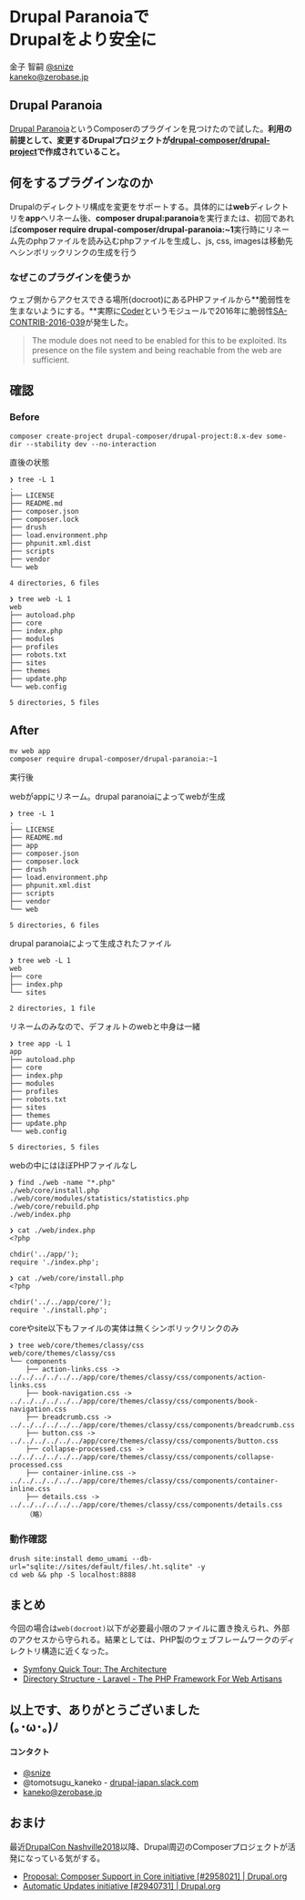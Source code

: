 # Drupal Paranoiaで<br>Drupalをより安全に

金子 智嗣
[@snize](https://twitter.com/snize)<br>
kaneko@zerobase.jp<br>


## Drupal Paranoia

[Drupal Paranoia](https://github.com/drupal-composer/drupal-paranoia)というComposerのプラグインを見つけたので試した。**利用の前提として、変更するDrupalプロジェクトが[drupal-composer/drupal-project](https://github.com/drupal-composer/drupal-project)で作成されていること。**


## 何をするプラグインなのか

Drupalのディレクトリ構成を変更をサポートする。具体的には**web**ディレクトリを**app**へリネーム後、**composer drupal:paranoia**を実行または、初回であれば**composer require drupal-composer/drupal-paranoia:~1**実行時にリネーム先のphpファイルを読み込むphpファイルを生成し、js, css, imagesは移動先へシンボリックリンクの生成を行う


### なぜこのプラグインを使うか

ウェブ側からアクセスできる場所(docroot)にあるPHPファイルから**脆弱性を生まないようにする。**実際に[Coder](https://www.drupal.org/project/coder)というモジュールで2016年に脆弱性[SA-CONTRIB-2016-039](https://www.drupal.org/node/2765575)が発生した。

> The module does not need to be enabled for this to be exploited. Its presence on the file system and being reachable from the web are sufficient.



## 確認



### Before

```
composer create-project drupal-composer/drupal-project:8.x-dev some-dir --stability dev --no-interaction
```

直後の状態


```
❯ tree -L 1
.
├── LICENSE
├── README.md
├── composer.json
├── composer.lock
├── drush
├── load.environment.php
├── phpunit.xml.dist
├── scripts
├── vendor
└── web

4 directories, 6 files
```


```
❯ tree web -L 1
web
├── autoload.php
├── core
├── index.php
├── modules
├── profiles
├── robots.txt
├── sites
├── themes
├── update.php
└── web.config

5 directories, 5 files
```



## After

```
mv web app
composer require drupal-composer/drupal-paranoia:~1
```
実行後


webがappにリネーム。drupal paranoiaによってwebが生成
```
❯ tree -L 1
.
├── LICENSE
├── README.md
├── app
├── composer.json
├── composer.lock
├── drush
├── load.environment.php
├── phpunit.xml.dist
├── scripts
├── vendor
└── web

5 directories, 6 files
```


drupal paranoiaによって生成されたファイル
```
❯ tree web -L 1
web
├── core
├── index.php
└── sites

2 directories, 1 file
```


リネームのみなので、デフォルトのwebと中身は一緒
```
❯ tree app -L 1
app
├── autoload.php
├── core
├── index.php
├── modules
├── profiles
├── robots.txt
├── sites
├── themes
├── update.php
└── web.config

5 directories, 5 files
```


webの中にはほぼPHPファイルなし
```
❯ find ./web -name "*.php"
./web/core/install.php
./web/core/modules/statistics/statistics.php
./web/core/rebuild.php
./web/index.php
```

```
❯ cat ./web/index.php
<?php

chdir('../app/');
require './index.php';
```

```
❯ cat ./web/core/install.php
<?php

chdir('../../app/core/');
require './install.php';
```


coreやsite以下もファイルの実体は無くシンボリックリンクのみ
```
❯ tree web/core/themes/classy/css
web/core/themes/classy/css
└── components
    ├── action-links.css -> ../../../../../../app/core/themes/classy/css/components/action-links.css
    ├── book-navigation.css -> ../../../../../../app/core/themes/classy/css/components/book-navigation.css
    ├── breadcrumb.css -> ../../../../../../app/core/themes/classy/css/components/breadcrumb.css
    ├── button.css -> ../../../../../../app/core/themes/classy/css/components/button.css
    ├── collapse-processed.css -> ../../../../../../app/core/themes/classy/css/components/collapse-processed.css
    ├── container-inline.css -> ../../../../../../app/core/themes/classy/css/components/container-inline.css
    ├── details.css -> ../../../../../../app/core/themes/classy/css/components/details.css
    （略）
```


### 動作確認

```
drush site:install demo_umami --db-url="sqlite://sites/default/files/.ht.sqlite" -y
cd web && php -S localhost:8888
```



## まとめ

今回の場合は`web(docroot)`以下が必要最小限のファイルに置き換えられ、外部のアクセスから守られる。結果としては、PHP製のウェブフレームワークのディレクトリ構造に近くなった。

- [Symfony Quick Tour: The Architecture](https://symfony.com/doc/3.4/quick_tour/the_architecture.html)
- [Directory Structure - Laravel - The PHP Framework For Web Artisans](https://laravel.com/docs/5.6/structure)


## 以上です、ありがとうございました<br /> (｡･ω･｡)ﾉ


#### コンタクト

- [@snize](https://twitter.com/snize)
- @tomotsugu_kaneko - [drupal-japan.slack.com](https://docs.google.com/forms/d/e/1FAIpQLSeuP5tW2Rrwte0c2VNkZnEJ_lTKNRRUicqBbR1S7wUmbqox2A/viewform?c=0&w=1)
- kaneko@zerobase.jp


## おまけ

最近[DrupalCon Nashville2018](https://events.drupal.org/nashville2018)以降、Drupal周辺のComposerプロジェクトが活発になっている気がする。

- [Proposal: Composer Support in Core initiative [#2958021] | Drupal.org](https://www.drupal.org/project/ideas/issues/2958021)
- [Automatic Updates initiative [#2940731] | Drupal.org](https://www.drupal.org/project/ideas/issues/2940731)
